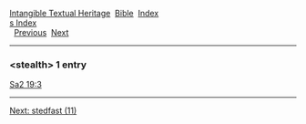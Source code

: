 [Intangible Textual Heritage](../../index)  [Bible](../index) 
[Index](index)   
[s Index](_s_)  
  [Previous](c10900)  [Next](c10902) 

------------------------------------------------------------------------

### &lt;stealth&gt; 1 entry

[Sa2 19:3](../kjv/sa2019.htm#003)  

------------------------------------------------------------------------

[Next: stedfast (11)](c10902)
